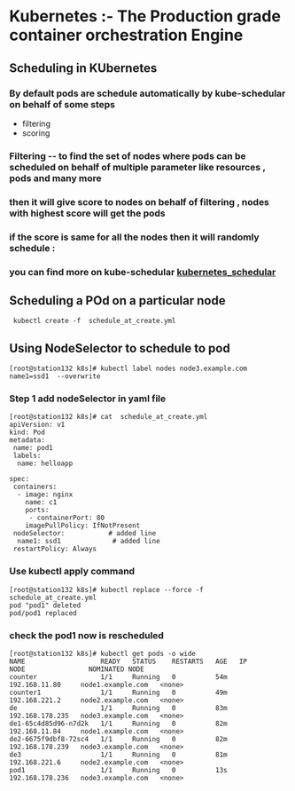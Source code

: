 # Kubernetes :- The Production grade container orchestration  Engine 

## Scheduling  in  KUbernetes
###  By default pods are schedule automatically by <b> kube-schedular </b> on behalf of some steps 
<ul>
	<li> filtering  </li>
	<li> scoring   </li>
</ul>

###  Filtering -- to find the set of nodes where pods can be scheduled on behalf of multiple parameter like resources , pods and many more 
### then it will give score to nodes on behalf of filtering , nodes with highest score will get the pods
### if the score is same for all the nodes then it will randomly schedule :
### you can find more on  kube-schedular  [kubernetes_schedular](https://kubernetes.io/docs/concepts/scheduling/kube-scheduler) <br/>

## Scheduling a POd on a particular node 
```
 kubectl create -f  schedule_at_create.yml
```

## Using NodeSelector to schedule to pod
```
[root@station132 k8s]# kubectl label nodes node3.example.com  name1=ssd1  --overwrite
```

###  Step 1  add  nodeSelector in yaml file 
```
[root@station132 k8s]# cat  schedule_at_create.yml 
apiVersion: v1
kind: Pod
metadata:
 name: pod1
 labels:
  name: helloapp

spec:
 containers:
  - image: nginx
    name: c1
    ports:
     - containerPort: 80
    imagePullPolicy: IfNotPresent
 nodeSelector:           # added line 
  name1: ssd1             # added line 
 restartPolicy: Always
```

### Use kubectl apply  command 
```
[root@station132 k8s]# kubectl replace --force -f  schedule_at_create.yml 
pod "pod1" deleted
pod/pod1 replaced
```

###  check the pod1 now is rescheduled 
```
[root@station132 k8s]# kubectl get pods -o wide
NAME                   READY   STATUS    RESTARTS   AGE   IP                NODE                NOMINATED NODE
counter                1/1     Running   0          54m   192.168.11.80     node1.example.com   <none>
counter1               1/1     Running   0          49m   192.168.221.2     node2.example.com   <none>
de                     1/1     Running   0          83m   192.168.178.235   node3.example.com   <none>
de1-65c4d85d96-n7d2k   1/1     Running   0          82m   192.168.11.84     node1.example.com   <none>
de2-6675f9dbf8-72sc4   1/1     Running   0          82m   192.168.178.239   node3.example.com   <none>
de3                    1/1     Running   0          81m   192.168.221.6     node2.example.com   <none>
pod1                   1/1     Running   0          13s   192.168.178.236   node3.example.com   <none>
```

